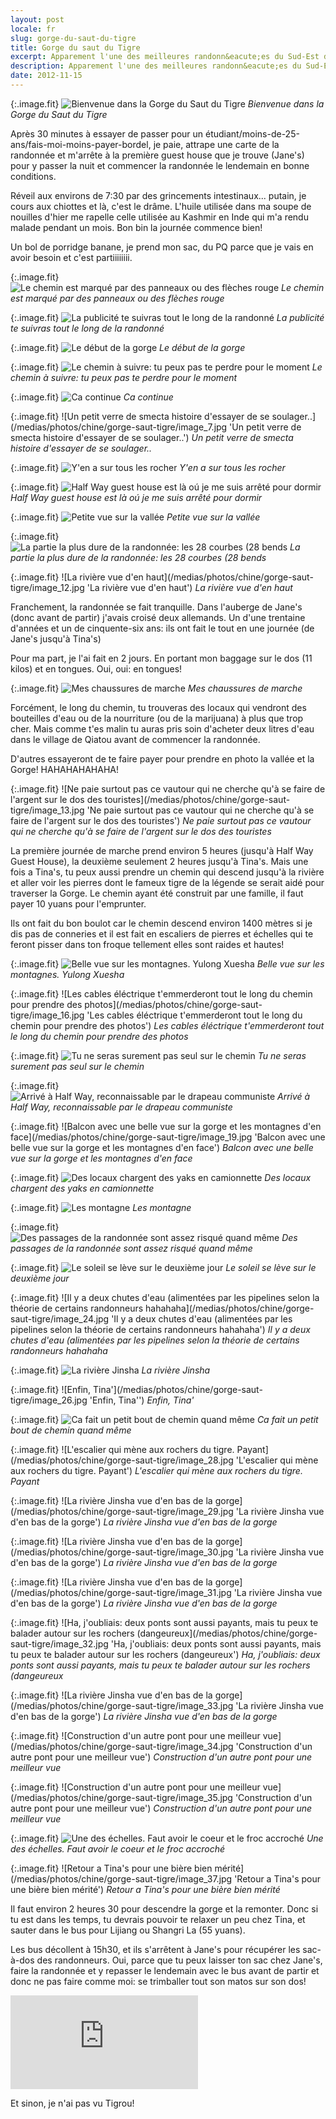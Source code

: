 ```yaml
---
layout: post
locale: fr
slug: gorge-du-saut-du-tigre
title: Gorge du saut du Tigre
excerpt: Apparement l'une des meilleures randonn&eacute;es du Sud-Est de la Chine (voir de la Chine enti&egrave;re) selon le Lonely Planet et les agences de tourisme aux alentours, la Gorge du Saut du Tigre s'est retrouv&eacute; sur ma liste des choses &agrave; faire avant de d&eacute;guerpir de la Chine.
description: Apparement l'une des meilleures randonn&eacute;es du Sud-Est de la Chine (voir de la Chine enti&egrave;re) selon le Lonely Planet et les agences de tourisme aux alentours, la Gorge du Saut du Tigre s'est retrouv&eacute; sur ma liste des choses &agrave; faire avant de d&eacute;guerpir de la Chine.
date: 2012-11-15
---
```


{:.image.fit}
![Bienvenue dans la Gorge du Saut du Tigre](/medias/photos/chine/gorge-saut-tigre/image_1.jpg 'Bienvenue dans la Gorge du Saut du Tigre')
_Bienvenue dans la Gorge du Saut du Tigre_

Apr&egrave;s 30 minutes &agrave; essayer de passer pour un &eacute;tudiant/moins-de-25-ans/fais-moi-moins-payer-bordel, je paie, attrape une carte de la randonn&eacute;e et m'arr&ecirc;te &agrave; la premi&egrave;re guest house que je trouve (Jane's) pour y passer la nuit et commencer la randonn&eacute;e le lendemain en bonne conditions.

R&eacute;veil aux environs de 7:30 par des grincements intestinaux... putain, je cours aux chiottes et l&agrave;, c'est le dr&acirc;me. L'huile utilis&eacute;e dans ma soupe de nouilles d'hier me rapelle celle utilis&eacute;e au Kashmir en Inde qui m'a rendu malade pendant un mois. Bon bin la journ&eacute;e commence bien!

Un bol de porridge banane, je prend mon sac, du PQ parce que je vais en avoir besoin et c'est partiiiiiiii.

{:.image.fit}
![Le chemin est marqu&eacute; par des panneaux ou des fl&egrave;ches rouge](/medias/photos/chine/gorge-saut-tigre/image_2.jpg 'Le chemin est marqu&eacute; par des panneaux ou des fl&egrave;ches rouge')
_Le chemin est marqu&eacute; par des panneaux ou des fl&egrave;ches rouge_

{:.image.fit}
![La publicit&eacute; te suivras tout le long de la randonn&eacute;](/medias/photos/chine/gorge-saut-tigre/image_3.jpg 'La publicit&eacute; te suivras tout le long de la randonn&eacute;')
_La publicit&eacute; te suivras tout le long de la randonn&eacute;_

{:.image.fit}
![Le d&eacute;but de la gorge](/medias/photos/chine/gorge-saut-tigre/image_4.jpg 'Le d&eacute;but de la gorge')
_Le d&eacute;but de la gorge_

{:.image.fit}
![Le chemin &agrave; suivre: tu peux pas te perdre pour le moment](/medias/photos/chine/gorge-saut-tigre/image_5.jpg 'Le chemin &agrave; suivre: tu peux pas te perdre pour le moment')
_Le chemin &agrave; suivre: tu peux pas te perdre pour le moment_

{:.image.fit}
![Ca continue](/medias/photos/chine/gorge-saut-tigre/image_6.jpg 'Ca continue')
_Ca continue_

{:.image.fit}
![Un petit verre de smecta histoire d'essayer de se soulager..](/medias/photos/chine/gorge-saut-tigre/image_7.jpg 'Un petit verre de smecta histoire d'essayer de se soulager..')
_Un petit verre de smecta histoire d'essayer de se soulager.._

{:.image.fit}
![Y'en a sur tous les rocher](/medias/photos/chine/gorge-saut-tigre/image_8.jpg 'Il y en a sur tous les rocher')
_Y'en a sur tous les rocher_

{:.image.fit}
![Half Way guest house est l&agrave; oú je me suis arr&ecirc;t&eacute; pour dormir](/medias/photos/chine/gorge-saut-tigre/image_9.jpg 'Half Way guest house est l&agrave; oú je me suis arr&ecirc;t&eacute; pour dormir')
_Half Way guest house est l&agrave; oú je me suis arr&ecirc;t&eacute; pour dormir_

{:.image.fit}
![Petite vue sur la vall&eacute;e](/medias/photos/chine/gorge-saut-tigre/image_10.jpg 'Petite vue sur la vall&eacute;e')
_Petite vue sur la vall&eacute;e_

{:.image.fit}
![La partie la plus dure de la randonn&eacute;e: les 28 courbes (28 bends](/medias/photos/chine/gorge-saut-tigre/image_11.jpg 'La partie la plus dure de la randonn&eacute;e: les 28 courbes (28 bends')
_La partie la plus dure de la randonn&eacute;e: les 28 courbes (28 bends_

{:.image.fit}
![La rivi&egrave;re vue d'en haut](/medias/photos/chine/gorge-saut-tigre/image_12.jpg 'La rivi&egrave;re vue d'en haut')
_La rivi&egrave;re vue d'en haut_

Franchement, la randonn&eacute;e se fait tranquille. Dans l'auberge de Jane's (donc avant de partir) j'avais crois&eacute; deux allemands. Un d'une trentaine d'ann&eacute;es et un de cinquente-six ans: ils ont fait le tout en une journ&eacute;e (de Jane's jusqu'&agrave; Tina's)

Pour ma part, je l'ai fait en 2 jours. En portant mon baggage sur le dos (11 kilos) et en tongues. Oui, oui: en tongues!

{:.image.fit}
![Mes chaussures de marche](/medias/photos/chine/gorge-saut-tigre/image_15.jpg 'Mes chaussures de marche')
_Mes chaussures de marche_

Forc&eacute;ment, le long du chemin, tu trouveras des locaux qui vendront des bouteilles d'eau ou de la nourriture (ou de la marijuana) &agrave; plus que trop cher. Mais comme t'es malin tu auras pris soin d'acheter deux litres d'eau dans le village de Qiatou avant de commencer la randonn&eacute;e.

D'autres essayeront de te faire payer pour prendre en photo la vall&eacute;e et la Gorge! HAHAHAHAHAHA!

{:.image.fit}
![Ne paie surtout pas ce vautour qui ne cherche qu'&agrave; se faire de l'argent sur le dos des touristes](/medias/photos/chine/gorge-saut-tigre/image_13.jpg 'Ne paie surtout pas ce vautour qui ne cherche qu'&agrave; se faire de l'argent sur le dos des touristes')
_Ne paie surtout pas ce vautour qui ne cherche qu'&agrave; se faire de l'argent sur le dos des touristes_

La premi&egrave;re journ&eacute;e de marche prend environ 5 heures (jusqu'&agrave; Half Way Guest House), la deuxi&egrave;me seulement 2 heures jusqu'&agrave; Tina's. Mais une fois a Tina's, tu peux aussi prendre un chemin qui descend jusqu'&agrave; la rivi&egrave;re et aller voir les pierres dont le fameux tigre de la l&eacute;gende se serait aid&eacute; pour traverser la Gorge. Le chemin ayant &eacute;t&eacute; construit par une famille, il faut payer 10 yuans pour l'emprunter.

Ils ont fait du bon boulot car le chemin descend environ 1400 m&egrave;tres si je dis pas de conneries et il est fait en escaliers de pierres et &eacute;chelles qui te feront pisser dans ton froque tellement elles sont raides et hautes!


{:.image.fit}
![Belle vue sur les montagnes. Yulong Xuesha](/medias/photos/chine/gorge-saut-tigre/image_14.jpg 'Belle vue sur les montagnes. Yulong Xuesha')
_Belle vue sur les montagnes. Yulong Xuesha_

{:.image.fit}
![Les cables &eacute;l&eacute;ctrique t'emmerderont tout le long du chemin pour prendre des photos](/medias/photos/chine/gorge-saut-tigre/image_16.jpg 'Les cables &eacute;l&eacute;ctrique t'emmerderont tout le long du chemin pour prendre des photos')
_Les cables &eacute;l&eacute;ctrique t'emmerderont tout le long du chemin pour prendre des photos_

{:.image.fit}
![Tu ne seras surement pas seul sur le chemin](/medias/photos/chine/gorge-saut-tigre/image_17.jpg 'Tu ne seras surement pas seul sur le chemin')
_Tu ne seras surement pas seul sur le chemin_

{:.image.fit}
![Arriv&eacute; &agrave; Half Way, reconnaissable par le drapeau communiste](/medias/photos/chine/gorge-saut-tigre/image_18.jpg 'Arriv&eacute; &agrave; Half Way, reconnaissable par le drapeau communiste')
_Arriv&eacute; &agrave; Half Way, reconnaissable par le drapeau communiste_

{:.image.fit}
![Balcon avec une belle vue sur la gorge et les montagnes d'en face](/medias/photos/chine/gorge-saut-tigre/image_19.jpg 'Balcon avec une belle vue sur la gorge et les montagnes d'en face')
_Balcon avec une belle vue sur la gorge et les montagnes d'en face_

{:.image.fit}
![Des locaux chargent des yaks en camionnette](/medias/photos/chine/gorge-saut-tigre/image_20.jpg 'Des locaux chargent des yaks en camionnette')
_Des locaux chargent des yaks en camionnette_

{:.image.fit}
![Les montagne](/medias/photos/chine/gorge-saut-tigre/image_21.jpg 'Les montagne')
_Les montagne_

{:.image.fit}
![Des passages de la randonn&eacute;e sont assez risqu&eacute; quand m&ecirc;me](/medias/photos/chine/gorge-saut-tigre/image_22.jpg 'Des passages de la randonn&eacute;e sont assez risqu&eacute; quand m&ecirc;me')
_Des passages de la randonn&eacute;e sont assez risqu&eacute; quand m&ecirc;me_

{:.image.fit}
![Le soleil se l&egrave;ve sur le deuxi&egrave;me jour](/medias/photos/chine/gorge-saut-tigre/image_23.jpg 'Le soleil se l&egrave;ve sur le deuxi&egrave;me jour')
_Le soleil se l&egrave;ve sur le deuxi&egrave;me jour_

{:.image.fit}
![Il y a deux chutes d'eau (aliment&eacute;es par les pipelines selon la th&eacute;orie de certains randonneurs hahahaha](/medias/photos/chine/gorge-saut-tigre/image_24.jpg 'Il y a deux chutes d'eau (aliment&eacute;es par les pipelines selon la th&eacute;orie de certains randonneurs hahahaha')
_Il y a deux chutes d'eau (aliment&eacute;es par les pipelines selon la th&eacute;orie de certains randonneurs hahahaha_

{:.image.fit}
![La rivi&egrave;re Jinsha](/medias/photos/chine/gorge-saut-tigre/image_25.jpg 'La rivi&egrave;re Jinsha')
_La rivi&egrave;re Jinsha_

{:.image.fit}
![Enfin, Tina'](/medias/photos/chine/gorge-saut-tigre/image_26.jpg 'Enfin, Tina'')
_Enfin, Tina'_

{:.image.fit}
![Ca fait un petit bout de chemin quand m&ecirc;me](/medias/photos/chine/gorge-saut-tigre/image_27.jpg 'Ca fait un petit bout de chemin quand m&ecirc;me')
_Ca fait un petit bout de chemin quand m&ecirc;me_

{:.image.fit}
![L'escalier qui m&egrave;ne aux rochers du tigre. Payant](/medias/photos/chine/gorge-saut-tigre/image_28.jpg 'L'escalier qui m&egrave;ne aux rochers du tigre. Payant')
_L'escalier qui m&egrave;ne aux rochers du tigre. Payant_

{:.image.fit}
![La rivi&egrave;re Jinsha vue d'en bas de la gorge](/medias/photos/chine/gorge-saut-tigre/image_29.jpg 'La rivi&egrave;re Jinsha vue d'en bas de la gorge')
_La rivi&egrave;re Jinsha vue d'en bas de la gorge_

{:.image.fit}
![La rivi&egrave;re Jinsha vue d'en bas de la gorge](/medias/photos/chine/gorge-saut-tigre/image_30.jpg 'La rivi&egrave;re Jinsha vue d'en bas de la gorge')
_La rivi&egrave;re Jinsha vue d'en bas de la gorge_

{:.image.fit}
![La rivi&egrave;re Jinsha vue d'en bas de la gorge](/medias/photos/chine/gorge-saut-tigre/image_31.jpg 'La rivi&egrave;re Jinsha vue d'en bas de la gorge')
_La rivi&egrave;re Jinsha vue d'en bas de la gorge_

{:.image.fit}
![Ha, j'oubliais: deux ponts sont aussi payants, mais tu peux te balader autour sur les rochers (dangeureux](/medias/photos/chine/gorge-saut-tigre/image_32.jpg 'Ha, j'oubliais: deux ponts sont aussi payants, mais tu peux te balader autour sur les rochers (dangeureux')
_Ha, j'oubliais: deux ponts sont aussi payants, mais tu peux te balader autour sur les rochers (dangeureux_

{:.image.fit}
![La rivi&egrave;re Jinsha vue d'en bas de la gorge](/medias/photos/chine/gorge-saut-tigre/image_33.jpg 'La rivi&egrave;re Jinsha vue d'en bas de la gorge')
_La rivi&egrave;re Jinsha vue d'en bas de la gorge_

{:.image.fit}
![Construction d'un autre pont pour une meilleur vue](/medias/photos/chine/gorge-saut-tigre/image_34.jpg 'Construction d'un autre pont pour une meilleur vue')
_Construction d'un autre pont pour une meilleur vue_

{:.image.fit}
![Construction d'un autre pont pour une meilleur vue](/medias/photos/chine/gorge-saut-tigre/image_35.jpg 'Construction d'un autre pont pour une meilleur vue')
_Construction d'un autre pont pour une meilleur vue_

{:.image.fit}
![Une des &eacute;chelles. Faut avoir le coeur et le froc accroch&eacute;](/medias/photos/chine/gorge-saut-tigre/image_36.jpg 'Une des &eacute;chelles. Faut avoir le coeur et le froc accroch&eacute;')
_Une des &eacute;chelles. Faut avoir le coeur et le froc accroch&eacute;_

{:.image.fit}
![Retour a Tina's pour une bi&egrave;re bien m&eacute;rit&eacute;](/medias/photos/chine/gorge-saut-tigre/image_37.jpg 'Retour a Tina's pour une bi&egrave;re bien m&eacute;rit&eacute;')
_Retour a Tina's pour une bi&egrave;re bien m&eacute;rit&eacute;_

Il faut environ 2 heures 30 pour descendre la gorge et la remonter. Donc si tu est dans les temps, tu devrais pouvoir te relaxer un peu chez Tina, et sauter dans le bus pour Lijiang ou Shangri La (55 yuans).

Les bus d&eacute;collent &agrave; 15h30, et ils s'arr&ecirc;tent &agrave; Jane's pour r&eacute;cup&eacute;rer les sac-&agrave;-dos des randonneurs. Oui, parce que tu peux laisser ton sac chez Jane's, faire la randonn&eacute;e et y repasser le lendemain avec le bus avant de partir et donc ne pas faire comme moi: se trimballer tout son matos sur son dos!

<div class="embed-container">
  <iframe src="http://player.vimeo.com/video/53674512?badge=0" frameborder="0" webkitAllowFullScreen mozallowfullscreen allowFullScreen></iframe>
</div>

Et sinon, je n'ai pas vu Tigrou!

